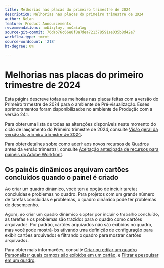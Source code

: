 ```yaml
---
title: Melhorias nas placas do primeiro trimestre de 2024
description: Melhorias nas placas do primeiro trimestre de 2024
author: Nolan
feature: Product Announcements
recommendations: noDisplay, noCatalog
source-git-commit: 76deb76c66e8f8a7dea721378591ae035b8d42e7
workflow-type: tm+mt
source-wordcount: '218'
ht-degree: 0%

---
```


# Melhorias nas placas do primeiro trimestre de 2024

Esta página descreve todas as melhorias nas placas feitas com a versão do Primeiro trimestre de 2024 para o ambiente de Pré-visualização. Esses aprimoramentos foram disponibilizados no ambiente de Produção com a versão 24.1.

Para obter uma lista de todas as alterações disponíveis neste momento do ciclo de lançamento do Primeiro trimestre de 2024, consulte [Visão geral da versão do primeiro trimestre de 2024](/help/quicksilver/product-announcements/product-releases/24-q1-release-activity/24-q1-release-overview.md).

Para obter detalhes sobre como aderir aos novos recursos de Quadros antes da versão trimestral, consulte [Aceitação antecipada de recursos para painéis do Adobe Workfront](/help/quicksilver/agile/get-started-with-boards/boards-early-feature-opt-in.md).

## Os painéis dinâmicos arquivam cartões concluídos quando o painel é criado

Ao criar um quadro dinâmico, você tem a opção de incluir tarefas concluídas e problemas no quadro. Para projetos com um grande número de tarefas concluídas e problemas, o quadro dinâmico pode ter problemas de desempenho.

Agora, ao criar um quadro dinâmico e optar por incluir o trabalho concluído, as tarefas e os problemas são trazidos para o quadro como cartões arquivados. Por padrão, cartões arquivados não são exibidos no quadro, mas você pode mostrá-los ativando uma definição de configuração para exibir cartões arquivados e filtrando o quadro para mostrar cartões arquivados.

Para obter mais informações, consulte [Criar ou editar um quadro](/help/quicksilver/agile/get-started-with-boards/create-edit-board.md), [Personalizar quais campos são exibidos em um cartão](/help/quicksilver/agile/get-started-with-boards/customize-fields-on-card.md), e [Filtrar e pesquisar em um quadro](/help/quicksilver/agile/get-started-with-boards/filter-search-in-board.md).
